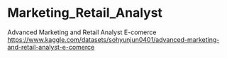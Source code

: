 # Marketing_Retail_Analyst
Advanced Marketing and Retail Analyst E-comerce 
https://www.kaggle.com/datasets/sohyunjun0401/advanced-marketing-and-retail-analyst-e-comerce
